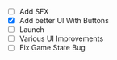 -   [ ] Add SFX
-   [x] Add better UI With Buttons
-   [ ] Launch
-   [ ] Various UI Improvements
-   [ ] Fix Game State Bug
